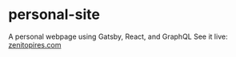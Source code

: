 # personal-site
A personal webpage using Gatsby, React, and GraphQL
See it live: [zenitopires.com](zenitopires.com)
